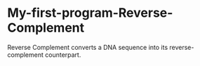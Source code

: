# My-first-program-Reverse-Complement
Reverse Complement converts a DNA sequence into its reverse-complement counterpart. 
